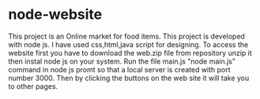 # node-website
This project is an Online market for food items.
This project is developed with node js.
I have used css,html,java script for designing.
To access the website first you have to download the web.zip file from repository unzip it then instal node js on your system.
Run the file main.js "node main.js" command in node js promt so that a local server is created with port number 3000.
Then by clicking the buttons on the web site it will take you to other pages.

